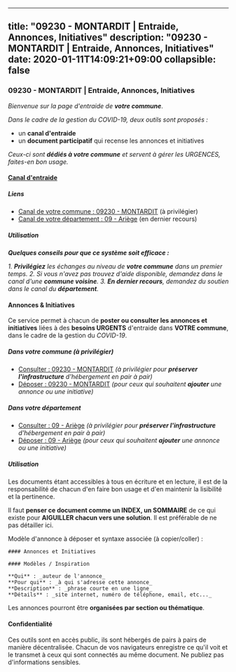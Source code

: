 
---
title: "09230 - MONTARDIT | Entraide, Annonces, Initiatives"
description: "09230 - MONTARDIT | Entraide, Annonces, Initiatives"
date: 2020-01-11T14:09:21+09:00
collapsible: false
---

### 09230 - MONTARDIT | Entraide, Annonces, Initiatives

_Bienvenue sur la page d'entraide de **votre commune**_.

_Dans le cadre de la gestion du COVID-19, deux outils sont proposés :_

- un **canal d'entraide**
- un **document participatif** qui recense les annonces et initiatives

_Ceux-ci sont **dédiés à votre commune** et servent à gérer les URGENCES, faites-en bon usage._

#### [Canal d'entraide](https://entraide.stopcoronavirus.tech/#/channel/09230_montardit)

##### Liens

- [Canal de votre commune : 09230 	- MONTARDIT](https://entraide.stopcoronavirus.tech/#/channel/09230_montardit) (à privilégier)
- [Canal de votre département : 09 	- Ariège](https://entraide.stopcoronavirus.tech/#/channel/09_ariege) (en dernier recours)

##### Utilisation

_**Quelques conseils pour que ce système soit efficace :**_

_1. **Privilégiez** les échanges au niveau de **votre commune** dans un premier temps._
_2. Si vous n'avez pas trouvez d'aide disponible, demandez dans le canal d'une **commune voisine**._
_3. **En dernier recours**, demandez du soutien dans le canal du **département**._

#### Annonces & Initiatives


Ce service permet à chacun de **poster ou consulter les annonces et initiatives** liées à des **besoins
URGENTS** d'entraide dans **VOTRE commune**, dans le cadre de la gestion du _COVID-19_.

##### Dans votre commune (à privilégier)

- [Consulter : 09230 	- MONTARDIT](https://docs.stopcoronavirus.tech/r/markdown/09230_montardit/4XTTM4o3B9BmYJX6EryWf5p3hdgAcmPPLMHYnPR7YXvKTVNuG) _(à privilégier pour **préserver l'infrastructure** d'hébergement en pair à pair)_
- [Déposer : 09230 	- MONTARDIT](https://docs.stopcoronavirus.tech/w/markdown/09230_montardit/4XTTM4o3B9BmYJX6EryWf5p3hdgAcmPPLMHYnPR7YXvKTVNuG-K3TgUYkcrpMEoyxzoasLFjJjP1HXxmWmuqNhUPt9PSCyii9B79JHtJq5WiRfPJo44X98bRds7o4CHmdqNBXysr9kd9ax5morMLKzBAbBb4oLXtFvExn2q4DDQ5yjzvTPQwLxpUHx) _(pour ceux qui souhaitent **ajouter** une annonce ou une initiative)_

##### Dans votre département

- [Consulter : 09 	- Ariège](https://docs.stopcoronavirus.tech/r/markdown/09_ariege/4XTTMG7cSSVHtMHKhVzrLHFNkMhJq2GiY37tW1RLaySvmC5m7) _(à privilégier pour **préserver l'infrastructure** d'hébergement en pair à pair)_
- [Déposer : 09 	- Ariège](https://docs.stopcoronavirus.tech/w/markdown/09_ariege/4XTTMG7cSSVHtMHKhVzrLHFNkMhJq2GiY37tW1RLaySvmC5m7-K3TgTss1C8HjViVkpwivQX7MahnqC11ekSJQuYEnrMDTmDE1FfJsoB9BatqQw5xZL2YVE8soFWdt5YbjPCiw8Nef7nnDAgssxyMxh5u11RAcuqPo3TLSQutK9TFNiNP3xhEoTkkD) _(pour ceux qui souhaitent **ajouter** une annonce ou une initiative)_


##### Utilisation

Les documents étant accessibles à tous en écriture et en lecture, il est de la
responsabilité de chacun d'en faire bon usage et d'en maintenir la lisibilité
et la pertinence.

Il faut **penser ce document comme un INDEX, un SOMMAIRE** de ce qui existe
pour **AIGUILLER chacun vers une solution**. Il est préférable de ne pas détailler ici.

Modèle d'annonce à déposer et syntaxe associée (à copier/coller) :

    #### Annonces et Initiatives

    #### Modèles / Inspiration

    **Qui** : _auteur de l'annonce_
    **Pour qui** : _à qui s'adresse cette annonce_
    **Description** : _phrase courte en une ligne_
    **Détails** : _site internet, numéro de téléphone, email, etc..._


Les annonces pourront être **organisées par section ou thématique**.

#### Confidentialité

Ces outils sont en accès public, ils sont hébergés de pairs à pairs de manière décentralisée.
Chacun de vos navigateurs enregistre ce qu'il voit et le transmet à ceux qui sont connectés au même document.
Ne publiez pas d'informations sensibles.
